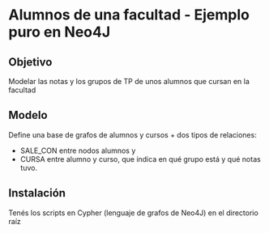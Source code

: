 # Alumnos de una facultad - Ejemplo puro en Neo4J

## Objetivo
Modelar las notas y los grupos de TP de unos alumnos que cursan en la facultad

## Modelo
Define una base de grafos de alumnos y cursos + dos tipos de relaciones: 

* SALE_CON entre nodos alumnos y 
* CURSA entre alumno y curso, que indica en qué grupo está y qué notas tuvo.

## Instalación
Tenés los scripts en Cypher (lenguaje de grafos de Neo4J) en el directorio raíz
